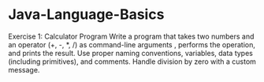 # Java-Language-Basics

Exercise 1: Calculator Program Write a program that takes two numbers and an operator (+, -, *, /) as command-line arguments
, performs the operation, and prints the result. Use proper naming conventions, variables, data types (including primitives), and comments.
Handle division by zero with a custom message.
